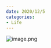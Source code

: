 ```yaml
---
date: 2020/12/5
categories:
- Life
---
```


![image.png](https://i.loli.net/2020/12/05/6lSxBjMPoyZf2gb.png)
